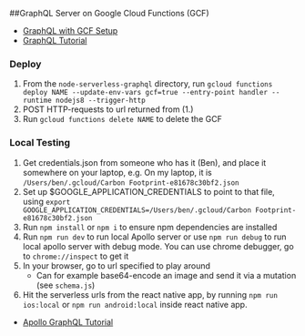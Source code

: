 ##GraphQL Server on Google Cloud Functions (GCF)

- [GraphQL with GCF Setup](https://github.com/apollographql/apollo-server/tree/master/packages/apollo-server-cloud-functions)
- [GraphQL Tutorial](https://www.howtographql.com/graphql-js/1-getting-started/)

### Deploy

1. From the `node-serverless-graphql` directory, run
   `gcloud functions deploy NAME --update-env-vars gcf=true --entry-point handler --runtime nodejs8 --trigger-http`
2. POST HTTP-requests to url returned from (1.)
3. Run `gcloud functions delete NAME` to delete the GCF

### Local Testing

1. Get credentials.json from someone who has it (Ben), and place it somewhere on your laptop, e.g. On my laptop, it is `/Users/ben/.gcloud/Carbon Footprint-e81678c30bf2.json`
2. Set up \$GOOGLE_APPLICATION_CREDENTIALS to point to that file, using `export GOOGLE_APPLICATION_CREDENTIALS=/Users/ben/.gcloud/Carbon Footprint-e81678c30bf2.json`
3. Run `npm install` or `npm i` to ensure npm dependencies are installed
4. Run `npm run dev` to run local Apollo server or use `npm run debug` to run local apollo server with debug mode. You can use chrome debugger, go to `chrome://inspect` to get it
5. In your browser, go to url specified to play around
   - Can for example base64-encode an image and send it via a mutation (see `schema.js`)
6. Hit the serverless urls from the react native app, by running `npm run ios:local` or `npm run android:local` inside react native app.

- [Apollo GraphQL Tutorial](https://www.apollographql.com/docs/tutorial/schema/)

